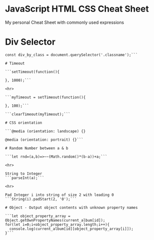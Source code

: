 # JavaScript HTML CSS Cheat Sheet
 My personal Cheat Sheet with commonly used expressions

# Div Selector

```const div_by_id = document.getElementById('idname');
const div_by_class = document.querySelector('.classname');```

# Timeout

```setTimeout(function(){

}, 1000);```

<hr>

```myTimeout = setTimeout(function(){

}, 100);```

```clearTimeout(myTimeout);```

# CSS orientation

```@media (orientation: landscape) {}

@media (orientation: portrait) {}```

# Random Number between a & b

```let rnd=(a,b)=>~~(Math.random()*(b-a))+a;```

<hr>

String to Integer
```parseInt(a);```

<hr>

Pad Integer i into string of size 2 with leading 0
```String(i).padStart(2, '0');```

# Object - Output object contents with unknown property names

```let object_property_array = Object.getOwnPropertyNames(current_album[id]);
for(let i=0;i<object_property_array.length;i++){
  console.log(current_album[id][object_property_array[i]]);
}```
